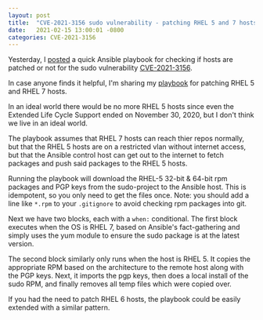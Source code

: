 ```yaml
---
layout: post
title:  "CVE-2021-3156 sudo vulnerability - patching RHEL 5 and 7 hosts"
date:   2021-02-15 13:00:01 -0800
categories: CVE-2021-3156 
---
```


Yesterday, I [posted](https://wlieberz.github.io/sudo/cve/security/linux/2021/02/15/sudo-vulnerability-CVE-2021-3156.html) a quick Ansible playbook for checking if hosts are patched or not for the sudo vulnerability [CVE-2021-3156](https://cve.mitre.org/cgi-bin/cvename.cgi?name=CVE-2021-3156).

In case anyone finds it helpful, I'm sharing my [playbook](https://github.com/wlieberz/ansible/blob/master/playbooks/patch-sudo-vuln-CVE-2021-3156.yml) for patching RHEL 5 and RHEL 7 hosts. 

In an ideal world there would be no more RHEL 5 hosts since even the Extended Life Cycle Support ended on November 30, 2020, but I don't think we live in an ideal world. 

The playbook assumes that RHEL 7 hosts can reach thier repos normally, but that the RHEL 5 hosts are on a restricted vlan without internet access, but that the Ansible control host can get out to the internet to fetch packages and push said packages to the RHEL 5 hosts. 

Running the playbook will download the RHEL-5 32-bit & 64-bit rpm packages and PGP keys from the sudo-project to the Ansible host. This is idempotent, so you only need to get the files once. Note: you should add a line like `*.rpm` to your `.gitignore` to avoid checking rpm packages into git.

Next we have two blocks, each with a `when:` conditional. The first block executes when the OS is RHEL 7, based on Ansible's fact-gathering and simply uses the yum module to ensure the sudo package is at the latest version. 

The second block similarly only runs when the host is RHEL 5. It copies the appropriate RPM based on the architecture to the remote host along with the PGP keys. Next, it imports the pgp keys, then does a local install of the sudo RPM, and finally removes all temp files which were copied over.

If you had the need to patch RHEL 6 hosts, the playbook could be easily extended with a similar pattern. 
